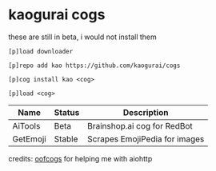 # kaogurai cogs

these are still in beta, i would not install them

```
[p]load downloader

[p]repo add kao https://github.com/kaogurai/cogs

[p]cog install kao <cog>

[p]load <cog>
```

| Name     | Status | Description                 |
|----------|--------|-----------------------------|
| AiTools  | Beta   | Brainshop.ai cog for RedBot |
| GetEmoji | Stable | Scrapes EmojiPedia for images|


credits:
[oofcogs](https://github.com/OofChair/OofCogs) for helping me with aiohttp